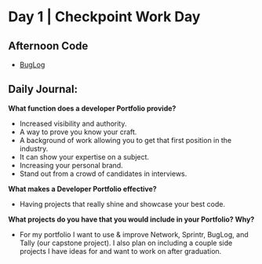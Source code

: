 # Day 1 | Checkpoint Work Day

## Afternoon Code
+ [BugLog](https://github.com/hollidavis/BugLog)

## Daily Journal:

**What function does a developer Portfolio provide?**

+ Increased visibility and authority.
+ A way to prove you know your craft.
+ A background of work allowing you to get that first position in the industry.
+ It can show your expertise on a subject.
+ Increasing your personal brand.
+ Stand out from a crowd of candidates in interviews.

**What makes a Developer Portfolio effective?**

+ Having projects that really shine and showcase your best code.

**What projects do you have that you would include in your Portfolio? Why?**

+ For my portfolio I want to use & improve Network, Sprintr, BugLog, and Tally (our capstone project). I also plan on including a couple side projects I have ideas for and want to work on after graduation.